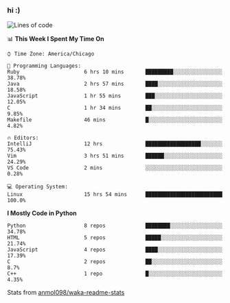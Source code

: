 ### hi :)

<!--START_SECTION:waka-->
![Lines of code](https://img.shields.io/badge/From%20Hello%20World%20I%27ve%20Written-792196%20lines%20of%20code-blue)

📊 **This Week I Spent My Time On** 

```text
⌚︎ Time Zone: America/Chicago

💬 Programming Languages: 
Ruby                     6 hrs 10 mins       █████████░░░░░░░░░░░░░░░░   38.78% 
Java                     2 hrs 57 mins       ████░░░░░░░░░░░░░░░░░░░░░   18.58% 
JavaScript               1 hr 55 mins        ███░░░░░░░░░░░░░░░░░░░░░░   12.05% 
C                        1 hr 34 mins        ██░░░░░░░░░░░░░░░░░░░░░░░   9.85% 
Makefile                 46 mins             █░░░░░░░░░░░░░░░░░░░░░░░░   4.82%

🔥 Editors: 
IntelliJ                 12 hrs              ██████████████████░░░░░░░   75.43% 
Vim                      3 hrs 51 mins       ██████░░░░░░░░░░░░░░░░░░░   24.29% 
VS Code                  2 mins              ░░░░░░░░░░░░░░░░░░░░░░░░░   0.28%

💻 Operating System: 
Linux                    15 hrs 54 mins      █████████████████████████   100.0%

```

**I Mostly Code in Python** 

```text
Python                   8 repos             ████████░░░░░░░░░░░░░░░░░   34.78% 
HTML                     5 repos             █████░░░░░░░░░░░░░░░░░░░░   21.74% 
JavaScript               4 repos             ████░░░░░░░░░░░░░░░░░░░░░   17.39% 
C                        2 repos             ██░░░░░░░░░░░░░░░░░░░░░░░   8.7% 
C++                      1 repo              █░░░░░░░░░░░░░░░░░░░░░░░░   4.35%

```



<!--END_SECTION:waka-->

Stats from [anmol098/waka-readme-stats](https://github.com/anmol098/waka-readme-stats)